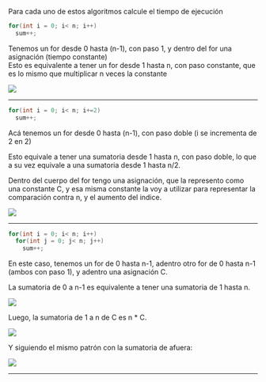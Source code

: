Para cada uno de estos algoritmos calcule el tiempo de ejecución

```java
for(int i = 0; i< n; i++)
  sum++;
```

Tenemos un for desde 0 hasta (n-1), con paso 1, y dentro del for una asignación (tiempo constante)<br>
Esto es equivalente a tener un for desde 1 hasta n, con paso constante, que es lo mismo que multiplicar n veces la constante

<img src="https://latex.codecogs.com/svg.image?\inline&space;{\color{Orange}&space;=&space;\sum_{0}^{n-1}&space;C1}&space;{\color{Orange}&space;=&space;\sum_{1}^{n}&space;C1}&space;{\color{Orange}&space;=&space;n&space;*&space;C1}&space;">



----------------------------------------------------------------

```java
for(int i = 0; i< n; i+=2)
  sum++;

```
Acá tenemos un for desde 0 hasta (n-1), con paso doble (i se incrementa de 2 en 2)

Esto equivale a tener una sumatoria desde 1 hasta n, con paso doble, lo que a su vez equivale a una sumatoria desde 1 hasta n/2.

Dentro del cuerpo del for tengo una asignación, que la represento como una constante C, y esa misma constante la voy a utilizar para representar la comparación contra n, y el aumento del indice.

<img src="https://latex.codecogs.com/svg.image?\inline&space;{\color{Orange}\sum_{1}^{n/2}&space;C&space;=&space;n/2&space;*&space;C&space;}">










------------------------------------------------------------------

```java
for(int i = 0; i< n; i++)
  for(int j = 0; j< n; j++)
    sum++;

```

En este caso, tenemos un for de 0 hasta n-1, adentro otro for de 0 hasta n-1 (ambos con paso 1), y adentro una asignación C.

La sumatoria de 0 a n-1 es equivalente a tener una sumatoria de 1 hasta n.

<img src="https://latex.codecogs.com/svg.image?\inline&space;{\color{Orange}&space;=&space;\sum_{1}^{n}&space;\left&space;(&space;\sum_{1}^{n}&space;C&space;\right&space;)">

Luego, la sumatoria de 1 a n de C es n * C.

<img src="https://latex.codecogs.com/svg.image?\inline&space;{\color{Orange}&space;\sum_{1}^{n}&space;\left&space;(&space;n&space;*&space;C&space;\right&space;)}">

Y siguiendo el mismo patrón con la sumatoria de afuera:

<img src="https://latex.codecogs.com/svg.image?\inline&space;{\color{Orange}&space;=&space;n&space;*&space;n&space;*&space;C&space;=&space;n^{2}&space;*&space;C}">

-----------------------------------------------------------
